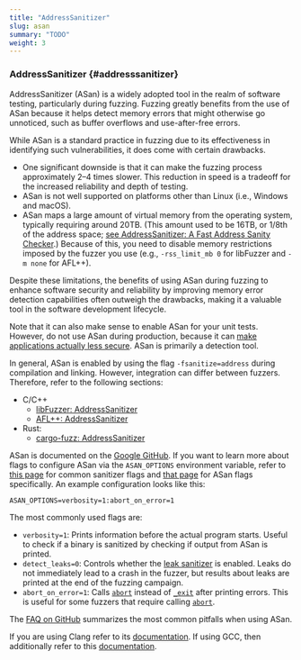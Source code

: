 ```yaml
---
title: "AddressSanitizer"
slug: asan
summary: "TODO"
weight: 3
---
```



### AddressSanitizer {#addresssanitizer}

AddressSanitizer (ASan) is a widely adopted tool in the realm of software testing, particularly during fuzzing. Fuzzing greatly benefits from the use of ASan because it helps detect memory errors that might otherwise go unnoticed, such as buffer overflows and use-after-free errors. 

While ASan is a standard practice in fuzzing due to its effectiveness in identifying such vulnerabilities, it does come with certain drawbacks. 



* One significant downside is that it can make the fuzzing process approximately 2–4 times slower. This reduction in speed is a tradeoff for the increased reliability and depth of testing.
* ASan is not well supported on platforms other than Linux (i.e., Windows and macOS).
* ASan maps a large amount of virtual memory from the operating system, typically requiring around 20TB. (This amount used to be 16TB, or 1/8th of the address space; [see AddressSanitizer: A Fast Address Sanity Checker](https://www.usenix.org/sites/default/files/conference/protected-files/serebryany_atc12_slides.pdf).) Because of this, you need to disable memory restrictions imposed by the fuzzer you use (e.g., `-rss_limit_mb 0` for libFuzzer and `-m none` for AFL++).


Despite these limitations, the benefits of using ASan during fuzzing to enhance software security and reliability by improving memory error detection capabilities often outweigh the drawbacks, making it a valuable tool in the software development lifecycle. 

Note that it can also make sense to enable ASan for your unit tests. However, do not use ASan during production, because it can [make applications actually less secure](https://www.openwall.com/lists/oss-security/2016/02/17/9). ASan is primarily a detection tool.

In general, ASan is enabled by using the flag `-fsanitize=address` during compilation and linking. However, integration can differ between fuzzers. Therefore, refer to the following sections:

* C/C++
    * [libFuzzer: AddressSanitizer](#addresssanitizer)
    * [AFL++: AddressSanitizer](#addresssanitizer)
* Rust: 
    * [cargo-fuzz: AddressSanitizer](#addresssanitizer)

ASan is documented on the [Google GitHub](https://github.com/google/sanitizers/wiki/AddressSanitizer). If you want to learn more about flags to configure ASan via the `ASAN_OPTIONS` environment variable, refer to [this page](https://github.com/google/sanitizers/wiki/SanitizerCommonFlags) for common sanitizer flags and [that page](https://github.com/google/sanitizers/wiki/AddressSanitizerFlags) for ASan flags specifically. An example configuration looks like this: 


```shell
ASAN_OPTIONS=verbosity=1:abort_on_error=1
```

The most commonly used flags are: 

* `verbosity=1`: Prints information before the actual program starts. Useful to check if a binary is sanitized by checking if output from ASan is printed.
* `detect_leaks=0`: Controls whether the [leak sanitizer](https://github.com/google/sanitizers/wiki/AddressSanitizerLeakSanitizer) is enabled. Leaks do not immediately lead to a crash in the fuzzer, but results about leaks are printed at the end of the fuzzing campaign.
* `abort_on_error=1`: Calls [`abort`](https://linux.die.net/man/3/abort) instead of [`_exit`](https://linux.die.net/man/3/_exit) after printing errors. This is useful for some fuzzers that require calling [`abort`](https://linux.die.net/man/3/abort).

The [FAQ on GitHub](https://github.com/google/sanitizers/wiki/AddressSanitizer#faq) summarizes the most common pitfalls when using ASan.

If you are using Clang refer to its [documentation](https://clang.llvm.org/docs/AddressSanitizer.html). If using GCC, then additionally refer to this [documentation](https://gcc.gnu.org/onlinedocs/gcc/Instrumentation-Options.html#index-fsanitize_003daddress).